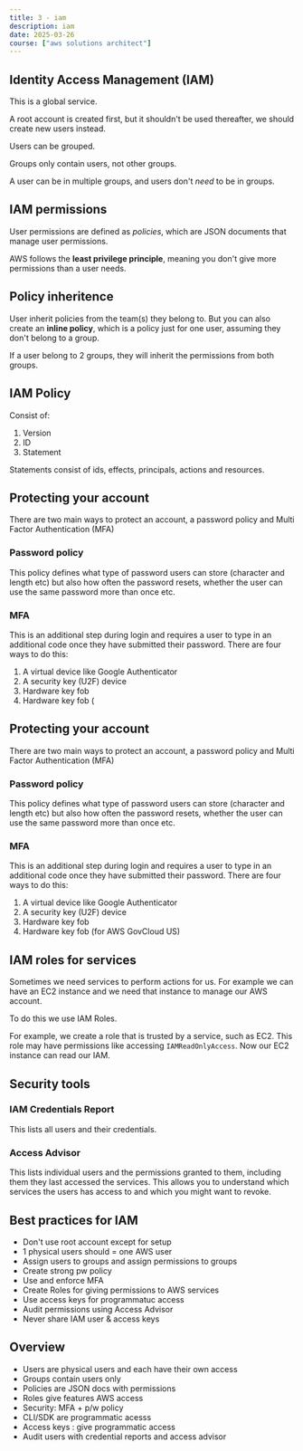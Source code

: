 ```yaml
---
title: 3 - iam
description: iam
date: 2025-03-26
course: ["aws solutions architect"]
---
```


## Identity Access Management (IAM)

This is a global service.

A root account is created first, but it shouldn't be used thereafter, we should create new users instead.

Users can be grouped.

Groups only contain users, not other groups.

A user can be in multiple groups, and users don't *need* to be in groups.

## IAM permissions

User permissions are defined as *policies*, which are JSON documents that manage user permissions. 

AWS follows the **least privilege principle**, meaning you don't give more permissions than a user needs. 

## Policy inheritence 

User inherit policies from the team(s) they belong to. But you can also create an **inline policy**, which is a policy just for one user, assuming they don't belong to a group. 

If a user belong to 2 groups, they will inherit the permissions from both groups. 

## IAM Policy

Consist of:

1. Version
2. ID
3. Statement

Statements consist of ids, effects, principals, actions and resources. 

## Protecting your account

There are two main ways to protect an account, a password policy and Multi Factor Authentication (MFA)

### Password policy

This policy defines what type of password users can store (character and length etc) but also how often the password resets, whether the user can use the same password more than once etc.

### MFA

This is an additional step during login and requires a user to type in an additional code once they have submitted their password. There are four ways to do this:

1. A virtual device like Google Authenticator
2. A security key (U2F) device
3. Hardware key fob
4. Hardware key fob (

## Protecting your account

There are two main ways to protect an account, a password policy and Multi Factor Authentication (MFA)

### Password policy

This policy defines what type of password users can store (character and length etc) but also how often the password resets, whether the user can use the same password more than once etc.

### MFA

This is an additional step during login and requires a user to type in an additional code once they have submitted their password. There are four ways to do this:

1. A virtual device like Google Authenticator
2. A security key (U2F) device
3. Hardware key fob
4. Hardware key fob (for AWS GovCloud US)

## IAM roles for services

Sometimes we need services to perform actions for us. For example we can have an EC2 instance and we need that instance to manage our AWS account.

To do this we use IAM Roles. 

For example, we create a role that is trusted by a service, such as EC2. This role may have permissions like accessing `IAMReadOnlyAccess`. Now our EC2 instance can read our IAM.

## Security tools

### IAM Credentials Report

This lists all users and their credentials.

### Access Advisor

This lists individual users and the permissions granted to them, including them they last accessed the services. This allows you to understand which services the users has access to and which you might want to revoke. 

## Best practices for IAM

- Don't use root account except for setup
- 1 physical users should = one AWS user
- Assign users to groups and assign permissions to groups
- Create strong pw policy
- Use and enforce MFA
- Create Roles for giving permissions to AWS services
- Use access keys for programmatuc access
- Audit permissions using Access Advisor
-  Never share IAM user & access keys

## Overview

- Users are physical users and each have their own access
- Groups contain users only
- Policies are JSON docs with permissions
- Roles give features AWS access
- Security: MFA + p/w policy
- CLI/SDK are programmatic acesss
- Access keys : give programmatic access
- Audit users with credential reports and access advisor
